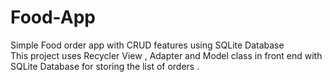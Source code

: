 # Food-App
Simple Food order app with CRUD features using SQLite Database<br>
This project uses Recycler View , Adapter and Model class in front end with SQLite Database for storing the list of orders .  
